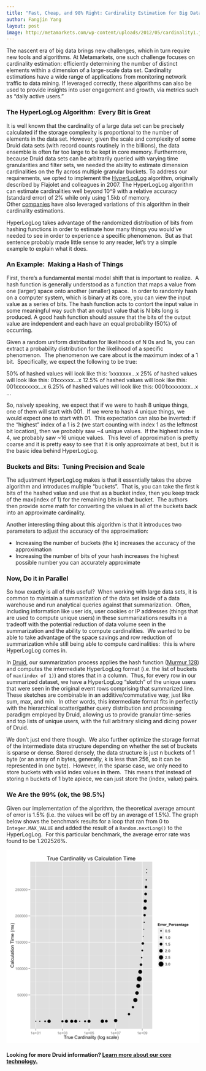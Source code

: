```yaml
---
title: "Fast, Cheap, and 98% Right: Cardinality Estimation for Big Data"
author: Fangjin Yang
layout: post
image: http://metamarkets.com/wp-content/uploads/2012/05/cardinality1.jpg
---
```


The nascent era of big data brings new challenges, which in turn require new
tools and algorithms. At Metamarkets, one such challenge focuses on cardinality
estimation: efficiently determining the number of distinct elements within a
dimension of a large-scale data set. Cardinality estimations have a wide range
of applications from monitoring network traffic to data mining. If leveraged
correctly, these algorithms can also be used to provide insights into user
engagement and growth, via metrics such as “daily active users.”

### The HyperLogLog Algorithm:  Every Bit is Great

It is well known that the cardinality of a large data set can be precisely
calculated if the storage complexity is proportional to the number of elements
in the data set. However, given the scale and complexity of some Druid data
sets (with record counts routinely in the billions), the data ensemble is often
far too large to be kept in core memory. Furthermore, because Druid data sets
can be arbitrarily queried with varying time granularities and filter sets, we
needed the ability to estimate dimension cardinalities on the fly across
multiple granular buckets. To address our requirements, we opted to implement
the [HyperLogLog](http://algo.inria.fr/flajolet/Publications/FlFuGaMe07.pdf)
algorithm, originally described by Flajolet and colleagues in 2007. The
HyperLogLog algorithm can estimate cardinalities well beyond 10^9 with a
relative accuracy (standard error) of 2% while only using 1.5kb of memory.
Other [companies](http://www.addthis.com/blog/2012/03/26/probabilistic-counting/#.T5nYl8SpnIZ) have
also leveraged variations of this algorithm in their cardinality estimations.

HyperLogLog takes advantage of the randomized distribution of bits from hashing
functions in order to estimate how many things you would’ve needed to see in
order to experience a specific phenomenon.  But as that sentence probably made
little sense to any reader, let’s try a simple example to explain what it does.

### An Example:  Making a Hash of Things

First, there’s a fundamental mental model shift that is important to realize. 
A hash function is generally understood as a function that maps a value from
one (larger) space onto another (smaller) space.  In order to randomly hash on
a computer system, which is binary at its core, you can view the input value as
a series of bits. The hash function acts to contort the input value in some
meaningful way such that an output value that is N bits long is produced. A
good hash function should assure that the bits of the output value are
independent and each have an equal probability (50%) of occurring.

Given a random uniform distribution for likelihoods of N 0s and 1s, you can
extract a probability distribution for the likelihood of a specific
phenomenon.  The phenomenon we care about is the maximum index of a 1 bit. 
Specifically, we expect the following to be true:

50% of hashed values will look like this: 1xxxxxxx…x
25% of hashed values will look like this: 01xxxxxx…x
12.5% of hashed values will look like this: 001xxxxxxxx…x
6.25% of hashed values will look like this: 0001xxxxxxxx…x
…

So, naively speaking, we expect that if we were to hash 8 unique things, one of
them will start with 001.  If we were to hash 4 unique things, we would expect
one to start with 01.  This expectation can also be inverted: if the “highest”
index of a 1 is 2 (we start counting with index 1 as the leftmost bit
location), then we probably saw ~4 unique values.  If the highest index is
4, we probably saw ~16 unique values.  This level of approximation is pretty
coarse and it is pretty easy to see that it is only approximate at best, but it
is the basic idea behind HyperLogLog.

### Buckets and Bits:  Tuning Precision and Scale

The adjustment HyperLogLog makes is that it essentially takes the above
algorithm and introduces multiple “buckets”.  That is, you can take the first k
bits of the hashed value and use that as a bucket index, then you keep track of
the max(index of 1) for the remaining bits in that bucket.  The authors then
provide some math for converting the values in all of the buckets back into an
approximate cardinality.

Another interesting thing about this algorithm is that it introduces two
parameters to adjust the accuracy of the approximation:

* Increasing the number of buckets (the k) increases the accuracy of the approximation
* Increasing the number of bits of your hash increases the highest possible number you can accurately approximate


### Now, Do it in Parallel

So how exactly is all of this useful?  When working with large data sets, it is
common to maintain a summarization of the data set inside of a data warehouse
and run analytical queries against that summarization.  Often, including
information like user ids, user cookies or IP addresses (things that are used
to compute unique users) in these summarizations results in a tradeoff with
the potential reduction of data volume seen in the summarization and the
ability to compute cardinalities.  We wanted to be able to take advantage of
the space savings and row reduction of summarization while still being able to
compute cardinalities:  this is where HyperLogLog comes in.

In [Druid](/), our summarization process applies the hash
function ([Murmur 128](http://sites.google.com/site/murmurhash/)) and computes
the intermediate HyperLogLog format (i.e. the list of buckets of
`max(index of 1)`) and stores that in a column.  Thus, for every row in our
summarized dataset, we have a HyperLogLog “sketch” of the unique users that
were seen in the original event rows comprising that summarized line.  These
sketches are combinable in an additive/commutative way, just like sum, max, and
min.  In other words, this intermediate format fits in perfectly with the
hierarchical scatter/gather query distribution and processing paradigm employed
by Druid, allowing us to provide granular time-series and top lists of unique
users, with the full arbitrary slicing and dicing power of Druid.

We don’t just end there though.  We also further optimize the storage format of
the intermediate data structure depending on whether the set of buckets is
sparse or dense. Stored densely, the data structure is just n buckets of 1 byte
(or an array of n bytes, generally, k is less than 256, so it can be
represented in one byte).  However, in the sparse case, we only need to store
buckets with valid index values in them.  This means that instead of storing n
buckets of 1 byte apiece, we can just store the (index, value) pairs.

### We Are the 99% (ok, the 98.5%)

Given our implementation of the algorithm, the theoretical average amount of
error is 1.5% (i.e. the values will be off by an average of 1.5%). The graph
below shows the benchmark results for a loop that ran from 0 to
`Integer.MAX_VALUE` and added the result of a `Random.nextLong()` to the
HyperLogLog.  For this particular benchmark, the average error rate was found
to be 1.202526%.

![](/assets/hll-cardinality-error.png)

#### Looking for more Druid information? [Learn more about our core technology.](http://metamarkets.com/product/technology/)
